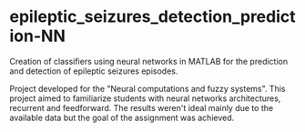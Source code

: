 # epileptic_seizures_detection_prediction-NN
Creation of classifiers using neural networks in MATLAB for the prediction and detection of epileptic seizures episodes.

Project developed for the "Neural computations and fuzzy systems". This project aimed to familiarize students with neural networks architectures, recurrent and feedforward. The results weren't ideal mainly due to the available data but the goal of the assignment was achieved.
